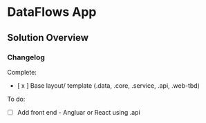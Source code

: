 # DataFlows App

## Solution Overview

### Changelog

Complete:

- [ x ] Base layout/ template (.data, .core, .service, .api, .web-tbd)

To do:

- [ ] Add front end - Angluar or React using .api